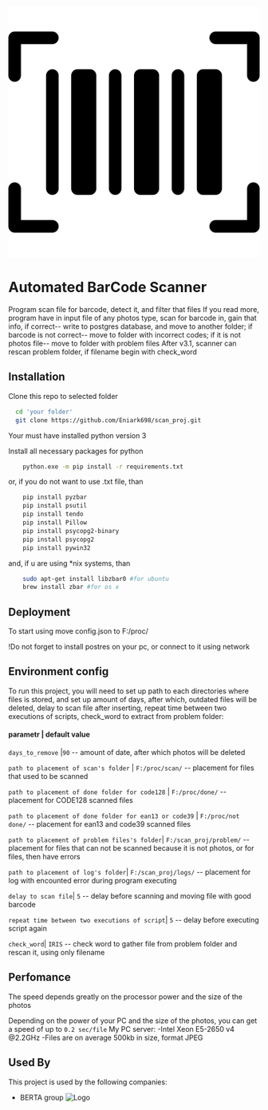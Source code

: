 ![plot](./image.png)

# Automated BarCode Scanner

Program scan file for barcode, detect it, and filter that files
If you read more, program have in input file of any photos type, scan for barcode in, gain that info, if correct-- write to postgres database, and move to another folder; if barcode is not correct-- move to folder with incorrect codes; if it is not photos file-- move to folder with problem files
After v3.1, scanner can rescan problem folder, if filename begin with check_word


## Installation

Clone this repo to selected folder

```bash
  cd 'your folder'
  git clone https://github.com/Eniark698/scan_proj.git
```
Your must have installed python version 3

Install all necessary packages for python
```bash
    python.exe -m pip install -r requirements.txt
```

or, if you do not want to use .txt file, than
```bash
    pip install pyzbar
    pip install psutil
    pip install tendo
    pip install Pillow
    pip install psycopg2-binary
    pip install psycopg2
    pip install pywin32
```
and, if u are using *nix systems, than
```bash
    sudo apt-get install libzbar0 #for ubuntu
    brew install zbar #for os x
```

## Deployment

To start using move config.json to F:/proc/

!Do not forget to install postres on your pc, or connect to it using network




## Environment config

To run this project, you will need to set up path to each directories where files is stored, and set up amount of days, after which, outdated files will be deleted, delay to scan file after inserting, repeat time between two executions of scripts, check_word to extract from problem folder:
#### parametr | default value

`days_to_remove` |`90` -- amount of date, after which photos will be deleted

`path to placement of scan's folder` | `F:/proc/scan/` -- placement for files that used to be scanned

`path to placement of done folder for code128` | `F:/proc/done/` --
placement for CODE128 scanned files

`path to placement of done folder for ean13 or code39` | `F:/proc/not done/` --
placement for ean13 and code39 scanned files

`path to placement of problem files's folder`| `F:/scan_proj/problem/` --
placement for files that can not be scanned because it is not photos, or for files, then have errors

`path to placement of log's folder`| `F:/scan_proj/logs/` --
placement for log with encounted error during program executing

`delay to scan file`| `5` --
delay before scanning and moving file with good barcode

`repeat time between two executions of script`| `5` --
delay before executing script again

`check_word`| `IRIS` --
check word to gather file from problem folder and rescan it, using only filename


## Perfomance
The speed depends greatly on the processor power and the size of the photos



Depending on the power of your PC and the size of the photos, you can get a speed of up to `0.2 sec/file`
My PC server:
  -Intel Xeon E5-2650 v4 @2.2GHz
  -Files are on average 500kb in size, format JPEG



## Used By

This project is used by the following companies:

- BERTA group
![Logo](https://berta.ua/wp-content/uploads/2019/07/logo.svg)
